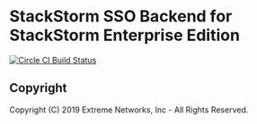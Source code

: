 # StackStorm SSO Backend for StackStorm Enterprise Edition

[![Circle CI Build Status](https://circleci.com/gh/extremenetworks/st2-enterprise-sso-backend.svg?style=shield&circle-token=eaf1bdcfc552072706ef0a6e68049f285dd33a03)](https://circleci.com/gh/extremenetworks/st2-enterprise-sso-backend)

## Copyright

Copyright (C) 2019 Extreme Networks, Inc - All Rights Reserved.

